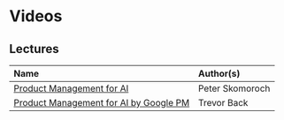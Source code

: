 # Videos

## Lectures

| Name | Author\(s\) |
| :--- | :--- |
| [Product Management for AI](https://www.youtube.com/watch?v=iMaqGHkUKgI) | Peter Skomoroch |
| [Product Management for AI by Google PM](https://youtu.be/CiJT36D8SZc) | Trevor Back |


